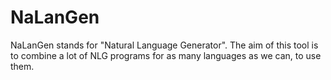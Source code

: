 # NaLanGen
NaLanGen stands for "Natural Language Generator". The aim of this tool is to combine a lot of NLG programs for as many languages as we can, to use them.

